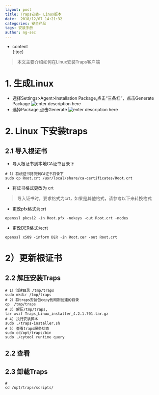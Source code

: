 ```yaml
---
layout: post  
title: Traps安装- Linux版本
date:  2018/12/07 14:21:32  
categories: 安全产品
tags: 安装手册   
author: ng-sec  
---
```


* content  
{:toc}

> 本文主要介绍如何在LInux安装Traps客户端

# 1. 生成Linux
- 选择Settings>Agent>Installation Package,点击“三条杠”，点击Generate Package
![enter description here](http://800wifi.com/ng-sec/1544418138635.png)
- 选择Package,点击Generate
![enter description here](http://800wifi.com/ng-sec/1544422264169.png)
# 2. Linux 下安装traps

## 2.1 导入根证书

- 导入根证书到本地CA证书目录下
``` shell?linenums
# 1）将根证书拷贝到CA证书目录下
sudo cp Root.crt /usr/local/share/ca-certificates/Root.crt 
```
- 将证书格式更改为 crt
> 导入证书时，要求格式为crt，如果是其他格式，请参考以下来转换格式

 - 更改pfx格式为crt
``` shell?linenums
openssl pkcs12 -in Root.pfx -nokeys -out Root.crt -nodes  
```
- 更改DER格式为crt
 
``` shell?linenums
openssl x509 -inform DER -in Root.cer -out Root.crt 
```


# 2）更新根证书
## 2.2 解压安装Traps
 
``` shell?linenums
# 1）创建目录 /tmp/traps
sudo mkdir /tmp/traps
# 2）将traps安装包copy到刚刚创建的目录
cp  /tmp/traps
# 3) 解压/tmp/traps,
tar xvzf Traps_Linux_installer_4.2.1.701.tar.gz
# 4) 执行安装脚本
sudo ./traps-installer.sh
# 5) 查看traps服务状态
sudo cd/opt/traps/bin
sudo ./cytool runtime query 
```


## 2.2 查看


## 2.3 卸载Traps

``` shell?linenums
# 
cd /opt/traps/scripts/
```


